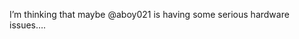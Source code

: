 <!--
id: 557271855
link: http://kevinisom.info/post/557271855/im-thinking-that-maybe-aboy021-is-having-some
slug: im-thinking-that-maybe-aboy021-is-having-some
date: Thu Apr 29 2010 14:03:18 GMT+1200 (NZST)
raw: {"blog_name":"kevinisom","id":557271855,"post_url":"http://kevinisom.info/post/557271855/im-thinking-that-maybe-aboy021-is-having-some","slug":"im-thinking-that-maybe-aboy021-is-having-some","type":"text","date":"2010-04-29 02:03:18 GMT","timestamp":1272506598,"state":"published","format":"html","reblog_key":"vYAkYnR9","tags":[],"short_url":"http://tmblr.co/Zw68YyXDqil","highlighted":[],"feed_item":"http://twitter.com/kev_nz/statuses/13033252942","from_feed_id":"650289","note_count":0,"title":null,"body":"<p>I&#8217;m thinking that maybe @aboy021 is having some serious hardware issues&#8230;.</p>"}
publish: 2010-04-029
tags: 
title: null
-->


I’m thinking that maybe @aboy021 is having some serious hardware
issues….


